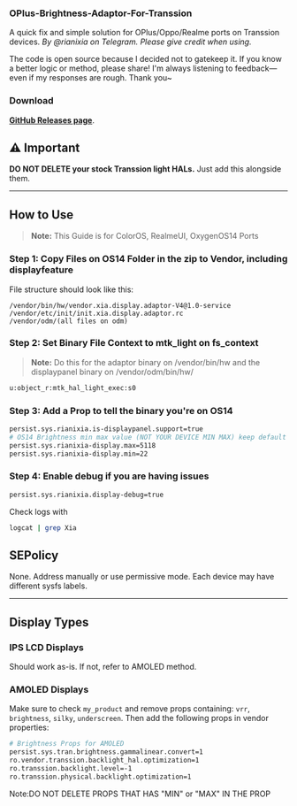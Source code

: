### OPlus-Brightness-Adaptor-For-Transsion

A quick fix and simple solution for OPlus/Oppo/Realme ports on Transsion devices.
*By @rianixia on Telegram. Please give credit when using.*

The code is open source because I decided not to gatekeep it. If you know a better logic or method, please share! I'm always listening to feedback—even if my responses are rough. Thank you\~

### Download
**[GitHub Releases page](https://github.com/ryanistr/OPlus-Brightness-Adaptor-For-Transsion/releases/tag/4.0)**.


## ⚠️ Important

**DO NOT DELETE your stock Transsion light HALs.**
Just add this alongside them.

---

## How to Use

> **Note:** This Guide is for ColorOS, RealmeUI, OxygenOS14 Ports


### Step 1: Copy Files on OS14 Folder in the zip to Vendor, including displayfeature

File structure should look like this:

```
/vendor/bin/hw/vendor.xia.display.adaptor-V4@1.0-service
/vendor/etc/init/init.xia.display.adaptor.rc
/vendor/odm/(all files on odm)
```

### Step 2: Set Binary File Context to mtk_light on fs_context
> **Note:** Do this for the adaptor binary on /vendor/bin/hw and the displaypanel binary on /vendor/odm/bin/hw/

```bash
u:object_r:mtk_hal_light_exec:s0
```

### Step 3: Add a Prop to tell the binary you're on OS14

```bash
persist.sys.rianixia.is-displaypanel.support=true
# OS14 Brightness min max value (NOT YOUR DEVICE MIN MAX) keep default if unsure
persist.sys.rianixia-display.max=5118
persist.sys.rianixia-display.min=22
```

### Step 4: Enable debug if you are having issues

```bash
persist.sys.rianixia.display-debug=true
```

Check logs with

```bash
logcat | grep Xia
```
## SEPolicy

None.
Address manually or use permissive mode. Each device may have different sysfs labels.

---

## Display Types

### IPS LCD Displays

Should work as-is. If not, refer to AMOLED method.

### AMOLED Displays

Make sure to check `my_product` and remove props containing: `vrr`, `brightness`, `silky`, `underscreen`. Then add the following props in vendor properties:

```bash
# Brightness Props for AMOLED
persist.sys.tran.brightness.gammalinear.convert=1
ro.vendor.transsion.backlight_hal.optimization=1
ro.transsion.backlight.level=-1
ro.transsion.physical.backlight.optimization=1
```
Note:DO NOT DELETE PROPS THAT HAS "MIN" or "MAX" IN THE PROP
